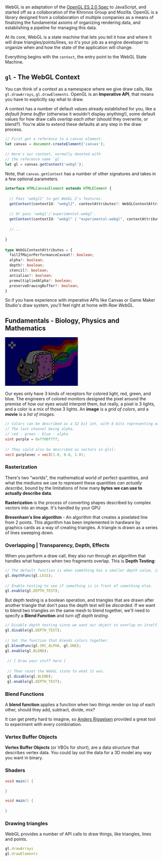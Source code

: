 WebGL is an adaptation of the [OpenGL ES 2.0 Spec](https://www.khronos.org/opengles/) to JavaScript, and started off as a collaboration of the Khronos Group and Mozilla. OpenGL is a library designed from a collaboration of multiple companies as a means of finalizing the fundamental axioms of organizing rendering data, and establishing a pipeline for managing this data.

At its core, WebGL is a state machine that lets you tell it how and where it will draw triangles/points/lines, so it's your job as a engine developer to organize when and how the state of the application will change.

Everything begins with the `context`, the entry point to the WebGL State Machine.

## `gl` - The WebGL Context

You can think of a context as a namespace where we give draw calls, like `gl.drawArrays`, `gl.drawElements`. OpenGL is an **Imperative API**, that means you have to explicitly say what to draw.

A context has a number of default values already established for you, like a *default frame buffer* (otherwise it wouldn't display anything!), some default values for how draw calls *overlap each other* (should they overwrite, or blend?). You're able to extend these defaults at any step in the draw process.

```js
// First get a reference to a canvas element.
let canvas = document.createElement('canvas');

// Here's our context, normally denoted with
// the reference name `gl`.
let gl = canvas.getContext('webgl');
```

Note, that `canvas.getContext` has a number of other signatures and takes in a few optional parameters.

```ts
interface HTMLCanvasElement extends HTMLElement {

  // Pass 'webgl2' to get WebGL 2's features.
  getContext(contextId: "webgl2", contextAttributes?: WebGLContextAttributes): WebGL2RenderingContext | null;

  // Or pass 'webgl'/'experimental-webgl'.
  getContext(contextId: "webgl" | "experimental-webgl", contextAttributes?: WebGLContextAttributes): WebGLRenderingContext | null;

  //...

}

type WebGLContextAttributes = {
  failIfMajorPerformanceCaveat?: boolean;
  alpha?: boolean;
  depth?: boolean;
  stencil?: boolean;
  antialias?: boolean;
  premultipliedAlpha?: boolean;
  preserveDrawingBuffer?: boolean;
}
```

So if you have experience with imperative APIs like Canvas or Game Maker Studio's draw system, you'll feel right at home with *Raw WebGL*.

## Fundamentals - Biology, Physics and Mathematics

![Nyan Cat](assets/nyan.gif)

Our eyes only have 3 kinds of receptors for colored light, red, green, and blue. The engineers of colored monitors designed the pixel around the premise of how our eyes would interpret them, but really, a pixel is 3 lights, and a color is a mix of those 3 lights. An **image** is a *grid of colors*, and a **movie** is a *list of images*.

```glsl
// Colors can be described as a 32 bit int, with 8 bits representing each channel.
// The last channel being alpha.
// red - green - blue - alpha
uint purple = 0xff00ffff;

// They could also be described as vectors in glsl:
vec3 purplevec = vec3(1.0, 0.0, 1.0);
```

### Rasterization

There's two "worlds", the mathematical world of perfect quantities, and what the mediums we use to represent these quantities *can actually describe*, bound by the limitations of how many __bytes we can use to actually describe data__.

**Rasterization** is the process of converting shapes described by complex vectors into an image. It's handled by your GPU

**Bresenham's line algorithm** - An algorithm that creates a pixelated line from 2 points. This algorithm has been implemented in hardware by graphics cards as a way of creating triangles. A triangle is drawn as a series of lines sweeping down.

### Overlapping | Transparency, Depth, Effects

When you perform a draw call, they also run through an algorithm that handles what happens when two fragments overlap. This is **Depth Testing**:

```js
// The default function is when something has a smaller depth value, it overlays on top.
gl.depthFunc(gl.LESS);

// Enable testing to see if something is in front of something else.
gl.enable(gl.DEPTH_TEST);
```

But depth testing is a boolean operation, and triangles that are drawn after another triangle that don't pass the depth test will be *discarded*. If we want to blend two triangles on the same mesh to blend together, we'll need to specify a **Blend Function** and *turn off depth testing*.

```javascript
// Disable depth testing since we want our object to overlap on itself.
gl.disable(gl.DEPTH_TEST);

// Set the function that blends colors together.
gl.blendFunc(gl.SRC_ALPHA, gl.ONE);
gl.enable(gl.BLEND);

 // [ Draw your stuff here ]

 // Then reset the WebGL state to what it was.
 gl.disable(gl.BLEND);
 gl.enable(gl.DEPTH_TEST);
```

### Blend Functions

A **blend function** applies a function when two things render on top of each other, should they add, subtract, divide, mix?

It can get pretty hard to imagine, so [Anders Riggelsen](http://www.andersriggelsen.dk/glblendfunc.php) provided a great tool to experiment with every combination.

### Vertex Buffer Objects

**Vertex Buffer Objects** (or VBOs for short), are a data structure that describes vertex data. You could lay out the data for a 3D model any way you want in binary.

### Shaders

```glsl
void main() {

}
```

```glsl
void main() {

}
```

### Drawing triangles

WebGL provides a number of API calls to draw things, like triangles, lines and points.

```javascript
gl.drawArrays
gl.drawElements
```